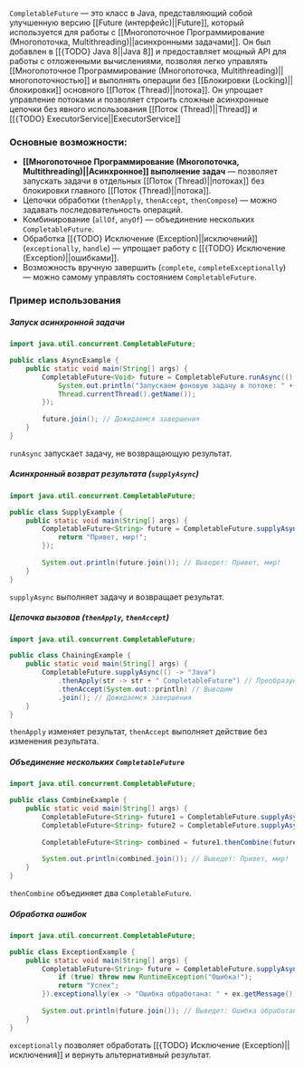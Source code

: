 `CompletableFuture` — это класс в Java, представляющий собой улучшенную версию [[Future (интерфейс)||Future]], который используется для работы с [[Многопоточное Программирование (Многопоточка, Multithreading)||асинхронными задачами]]. Он был добавлен в [[{TODO} Java 8||Java 8]] и предоставляет мощный API для работы с отложенными вычислениями, позволяя легко управлять [[Многопоточное Программирование (Многопоточка, Multithreading)||многопоточностью]] и выполнять операции без [[Блокировки (Locking)||блокировки]] основного [[Поток (Thread)||потока]]. Он упрощает управление потоками и позволяет строить сложные асинхронные цепочки без явного использования [[Поток (Thread)||Thread]] и [[{TODO} ExecutorService||ExecutorService]]

### Основные возможности:

- **[[Многопоточное Программирование (Многопоточка, Multithreading)||Асинхронное]] выполнение задач** — позволяет запускать задачи в отдельных [[Поток (Thread)||потоках]] без блокировки главного [[Поток (Thread)||потока]].
- Цепочки обработки (`thenApply`, `thenAccept`, `thenCompose`) — можно задавать последовательность операций.
- Комбинирование (`allOf`, `anyOf`) — объединение нескольких `CompletableFuture`.
- Обработка [[{TODO} Исключение (Exception)||исключений]] (`exceptionally`, `handle`) — упрощает работу с [[{TODO} Исключение (Exception)||ошибками]].
- Возможность вручную завершить (`complete`, `completeExceptionally`) — можно самому управлять состоянием `CompletableFuture`.


### Пример использования


##### Запуск асинхронной задачи

```java
import java.util.concurrent.CompletableFuture;

public class AsyncExample {
    public static void main(String[] args) {
        CompletableFuture<Void> future = CompletableFuture.runAsync(() -> {
            System.out.println("Запускаем фоновую задачу в потоке: " +
            Thread.currentThread().getName());
        });
		
        future.join(); // Дожидаемся завершения
    }
}
```

`runAsync` запускает задачу, не возвращающую результат.


##### Асинхронный возврат результата (`supplyAsync`)

```java
import java.util.concurrent.CompletableFuture;

public class SupplyExample {
    public static void main(String[] args) {
        CompletableFuture<String> future = CompletableFuture.supplyAsync(() -> {
            return "Привет, мир!";
        });
		
        System.out.println(future.join()); // Выведет: Привет, мир!
    }
}
```

`supplyAsync` выполняет задачу и возвращает результат.


##### Цепочка вызовов (`thenApply`, `thenAccept`)

```java
import java.util.concurrent.CompletableFuture;

public class ChainingExample {
    public static void main(String[] args) {
        CompletableFuture.supplyAsync(() -> "Java")
            .thenApply(str -> str + " CompletableFuture") // Преобразуем результат
            .thenAccept(System.out::println) // Выводим
            .join(); // Дожидаемся завершения
    }
}
```

`thenApply` изменяет результат, `thenAccept` выполняет действие без изменения результата.


##### Объединение нескольких `CompletableFuture`

```java
import java.util.concurrent.CompletableFuture;

public class CombineExample {
    public static void main(String[] args) {
        CompletableFuture<String> future1 = CompletableFuture.supplyAsync(() -> "Привет");
        CompletableFuture<String> future2 = CompletableFuture.supplyAsync(() -> "мир");
		
        CompletableFuture<String> combined = future1.thenCombine(future2, (res1, res2) -> res1 + ", " + res2 + "!");
        
        System.out.println(combined.join()); // Выведет: Привет, мир!
    }
}
```

`thenCombine` объединяет два `CompletableFuture`.


##### Обработка ошибок

```java
import java.util.concurrent.CompletableFuture;

public class ExceptionExample {
    public static void main(String[] args) {
        CompletableFuture<String> future = CompletableFuture.supplyAsync(() -> {
            if (true) throw new RuntimeException("Ошибка!");
            return "Успех";
        }).exceptionally(ex -> "Ошибка обработана: " + ex.getMessage());
		
        System.out.println(future.join()); // Выведет: Ошибка обработана: java.lang.RuntimeException: Ошибка!
    }
}
```

`exceptionally` позволяет обработать [[{TODO} Исключение (Exception)||исключения]] и вернуть альтернативный результат.
